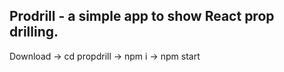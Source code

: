##  Prodrill - a simple app to show React prop drilling.   
Download -> cd propdrill -> npm i -> npm start


